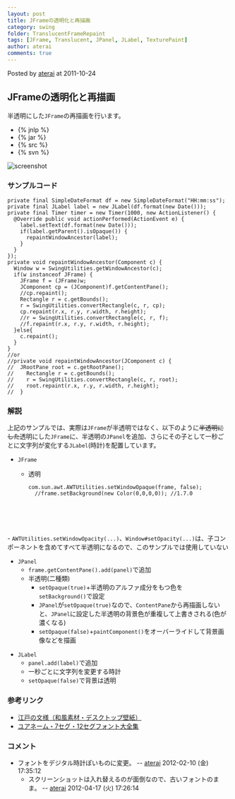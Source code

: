 ```yaml
---
layout: post
title: JFrameの透明化と再描画
category: swing
folder: TranslucentFrameRepaint
tags: [JFrame, Translucent, JPanel, JLabel, TexturePaint]
author: aterai
comments: true
---
```


Posted by [aterai](http://terai.xrea.jp/aterai.html) at 2011-10-24

## JFrameの透明化と再描画
半透明にした`JFrame`の再描画を行います。

- {% jnlp %}
- {% jar %}
- {% src %}
- {% svn %}

<!-- dummy comment line for breaking list -->

![screenshot](https://lh4.googleusercontent.com/-ujoDf8eD4vE/TqLcC0f2CHI/AAAAAAAABD4/LHaXXW6HW1k/s800/TranslucentFrameRepaint.png)

### サンプルコード
<pre class="prettyprint"><code>private final SimpleDateFormat df = new SimpleDateFormat("HH:mm:ss");
private final JLabel label = new JLabel(df.format(new Date()));
private final Timer timer = new Timer(1000, new ActionListener() {
  @Override public void actionPerformed(ActionEvent e) {
    label.setText(df.format(new Date()));
    if(label.getParent().isOpaque()) {
      repaintWindowAncestor(label);
    }
  }
});
private void repaintWindowAncestor(Component c) {
  Window w = SwingUtilities.getWindowAncestor(c);
  if(w instanceof JFrame) {
    JFrame f = (JFrame)w;
    JComponent cp = (JComponent)f.getContentPane();
    //cp.repaint();
    Rectangle r = c.getBounds();
    r = SwingUtilities.convertRectangle(c, r, cp);
    cp.repaint(r.x, r.y, r.width, r.height);
    //r = SwingUtilities.convertRectangle(c, r, f);
    //f.repaint(r.x, r.y, r.width, r.height);
  }else{
    c.repaint();
  }
}
//or
//private void repaintWindowAncestor(JComponent c) {
//  JRootPane root = c.getRootPane();
//    Rectangle r = c.getBounds();
//    r = SwingUtilities.convertRectangle(c, r, root);
//    root.repaint(r.x, r.y, r.width, r.height);
//  }
</code></pre>

### 解説
上記のサンプルでは、実際は`JFrame`が半透明ではなく、以下のように~~半透明にした~~透明にした`JFrame`に、半透明の`JPanel`を追加、さらにその子として一秒ごとに文字列が変化する`JLabel`(時計)を配置しています。

- `JFrame`
    - 透明
        
        <pre class="prettyprint"><code>com.sun.awt.AWTUtilities.setWindowOpaque(frame, false);
        //frame.setBackground(new Color(0,0,0,0)); //1.7.0
</code></pre>
    - `AWTUtilities.setWindowOpacity(...)`、`Window#setOpacity(...)`は、子コンポーネントを含めてすべて半透明になるので、このサンプルでは使用していない

<!-- dummy comment line for breaking list -->

- `JPanel`
    - `frame.getContentPane().add(panel)`で追加
    - 半透明(二種類)
        - `setOpaque(true)`+半透明のアルファ成分をもつ色を`setBackground()`で設定
        - `JPanel`が`setOpaque(true)`なので、`ContentPane`から再描画しないと、`JPanel`に設定した半透明の背景色が重複して上書きされる(色が濃くなる)
        - `setOpaque(false)`+`paintComponent()`をオーバーライドして背景画像などを描画

<!-- dummy comment line for breaking list -->

- `JLabel`
    - `panel.add(label)`で追加
    - 一秒ごとに文字列を変更する時計
    - `setOpaque(false)`で背景は透明

<!-- dummy comment line for breaking list -->

### 参考リンク
- [江戸の文様（和風素材・デスクトップ壁紙）](http://www.viva-edo.com/komon/edokomon.html)
- [ユアネーム・7セグ・12セグフォント大全集](http://www.yourname.jp/soft/digitalfonts-20090306.shtml)

<!-- dummy comment line for breaking list -->

### コメント
- フォントをデジタル時計ぽいものに変更。 -- [aterai](http://terai.xrea.jp/aterai.html) 2012-02-10 (金) 17:35:12
    - スクリーンショットは入れ替えるのが面倒なので、古いフォントのまま。 -- [aterai](http://terai.xrea.jp/aterai.html) 2012-04-17 (火) 17:26:14

<!-- dummy comment line for breaking list -->

